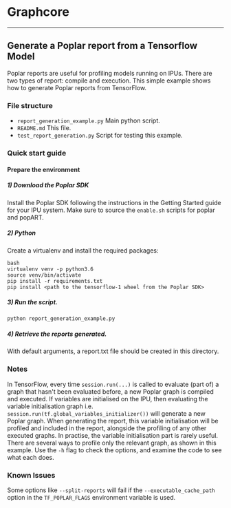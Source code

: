 # Graphcore

---
## Generate a Poplar report from a Tensorflow Model

Poplar reports are useful for profiling models running on IPUs. 
There are two types of report: compile and execution.
This simple example shows how to generate Poplar reports from TensorFlow.

### File structure

* `report_generation_example.py` Main python script.
* `README.md` This file.
* `test_report_generation.py` Script for testing this example.

### Quick start guide

#### Prepare the environment

##### 1) Download the Poplar SDK

Install the Poplar SDK following the instructions in the Getting Started guide for your IPU system. 
Make sure to source the `enable.sh` scripts for poplar and popART.

##### 2) Python

Create a virtualenv and install the required packages:

```
bash
virtualenv venv -p python3.6
source venv/bin/activate
pip install -r requirements.txt
pip install <path to the tensorflow-1 wheel from the Poplar SDK>
```

##### 3) Run the script.

   `python report_generation_example.py`

##### 4) Retrieve the reports generated.

   With default arguments, a report.txt file should be created in this directory.

### Notes

In TensorFlow, every time `session.run(...)` is called 
to evaluate (part of) a graph that hasn't been evaluated before, 
a new Poplar graph is compiled and executed.
If variables are initialised on the IPU, 
then evaluating the variable initialisation graph i.e. 
`session.run(tf.global_variables_initializer())` 
will generate a new Poplar graph.
When generating the report, 
this variable initialisation will be profiled and included in the report, 
alongside the profiling of any other executed graphs.
In practise, the variable initialisation part is rarely useful. 
There are several ways to profile only the relevant graph, 
as shown in this example. 
Use the `-h` flag to check the options, 
and examine the code to see what each does.

### Known Issues

Some options like `--split-reports` will fail
if the `--executable_cache_path` option in the
`TF_POPLAR_FLAGS` environment variable is used. 
